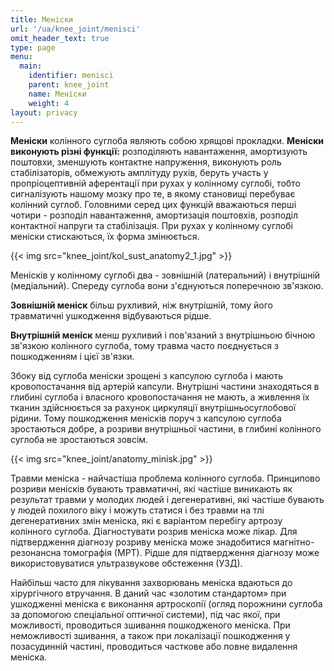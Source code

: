 ```yaml
---
title: Меніски
url: '/ua/knee_joint/menisci'
omit_header_text: true
type: page
menu:
  main:
    identifier: menisci
    parent: knee_joint
    name: Меніски
    weight: 4
layout: privacy
---
```


**Меніски** колінного суглоба являють собою хрящові прокладки. **Меніски виконують різні функції:** розподіляють
навантаження, амортизують поштовхи, зменшують контактне напруження, виконують роль стабілізаторів, обмежують амплітуду
рухів, беруть участь у пропріоцептивній аферентації при рухах у колінному суглобі, тобто сигналізують нашому мозку про
те, в якому становищі перебуває колінний суглоб. Головними серед цих функцій вважаються перші чотири - розподіл
навантаження, амортизація поштовхів, розподіл контактної напруги та стабілізація. При рухах у колінному суглобі меніски
стискаються, їх форма змінюється.

{{< img src="knee_joint/kol_sust_anatomy2_1.jpg" >}}

Менісків у колінному суглобі два - зовнішній (латеральний) і внутрішній (медіальний). Спереду суглоба вони з'єднуються
поперечною зв'язкою.

**Зовнішній меніск** більш рухливий, ніж внутрішній, тому його травматичні ушкодження відбуваються рідше.

**Внутрішній меніск** менш рухливий і пов'язаний з внутрішньою бічною зв'язкою колінного суглоба, тому травма часто
поєднується з пошкодженням і цієї зв'язки.

Збоку від суглоба меніски зрощені з капсулою суглоба і мають кровопостачання від артерій капсули. Внутрішні частини
знаходяться в глибині суглоба і власного кровопостачання не мають, а живлення їх тканин здійснюється за рахунок
циркуляції внутрішньосуглобової рідини. Тому пошкодження менісків поруч з капсулою суглоба зростаються добре, а розриви
внутрішньої частини, в глибині колінного суглоба не зростаються зовсім.

{{< img src="knee_joint/anatomy_minisk.jpg" >}}

Травми меніска - найчастіша проблема колінного суглоба. Принципово розриви менісків бувають травматичні, які частіше
виникають як результат травми у молодих людей і дегенеративні, які частіше бувають у людей похилого віку і можуть
статися і без травми на тлі дегенеративних змін меніска, які є варіантом перебігу артрозу колінного суглоба.
Діагностувати розрив меніска може лікар. Для підтвердження діагнозу розриву меніска може знадобитися магнітно-резонансна
томографія (МРТ). Рідше для підтвердження діагнозу може використовуватися ультразвукове обстеження (УЗД).

Найбільш часто для лікування захворювань меніска вдаються до хірургічного втручання. В даний час «золотим стандартом»
при ушкодженні меніска є виконання артроскопії (огляд порожнини суглоба за допомогою спеціальної оптичної системи), під
час якої, при можливості, проводиться зшивання пошкодженого меніска. При неможливості зшивання, а також при локалізації
пошкодження у позасудинній частині, проводиться часткове або повне видалення меніска.
